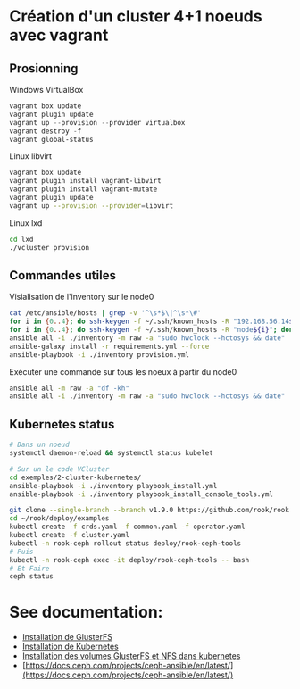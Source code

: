 # Création d'un cluster 4+1 noeuds avec vagrant

## Prosionning

Windows VirtualBox

~~~powershell
vagrant box update
vagrant plugin update
vagrant up --provision --provider virtualbox
vagrant destroy -f
vagrant global-status
~~~

Linux libvirt

~~~bash
vagrant box update
vagrant plugin install vagrant-libvirt
vagrant plugin install vagrant-mutate
vagrant plugin update
vagrant up --provision --provider=libvirt
~~~

Linux lxd

~~~bash
cd lxd
./vcluster provision
~~~


## Commandes utiles

Visialisation de l'inventory sur le node0

~~~bash
cat /etc/ansible/hosts | grep -v '^\s*$\|^\s*\#'
for i in {0..4}; do ssh-keygen -f ~/.ssh/known_hosts -R "192.168.56.14${i}"; done
for i in {0..4}; do ssh-keygen -f ~/.ssh/known_hosts -R "node${i}"; done
ansible all -i ./inventory -m raw -a "sudo hwclock --hctosys && date"
ansible-galaxy install -r requirements.yml --force
ansible-playbook -i ./inventory provision.yml
~~~

Exécuter une commande sur tous les noeux à partir du node0

~~~bash
ansible all -m raw -a "df -kh"
ansible all -i ./inventory -m raw -a "sudo hwclock --hctosys && date"
~~~

## Kubernetes status

~~~bash
# Dans un noeud
systemctl daemon-reload && systemctl status kubelet

# Sur un le code VCluster
cd exemples/2-cluster-kubernetes/
ansible-playbook -i ./inventory playbook_install.yml 
ansible-playbook -i ./inventory playbook_install_console_tools.yml 

git clone --single-branch --branch v1.9.0 https://github.com/rook/rook.git
cd ~/rook/deploy/examples
kubectl create -f crds.yaml -f common.yaml -f operator.yaml
kubectl create -f cluster.yaml
kubectl -n rook-ceph rollout status deploy/rook-ceph-tools
# Puis
kubectl -n rook-ceph exec -it deploy/rook-ceph-tools -- bash
# Et Faire
ceph status
~~~

# See documentation:

- [Installation de GlusterFS](exemples/1-cluster-glusterfs/README.md)
- [Installation de Kubernetes](exemples/2-cluster-kubernetes/README.md)
- [Installation des volumes GlusterFS et NFS dans kubernetes](exemples/3-gluster-volume/README.md)
- [https://docs.ceph.com/projects/ceph-ansible/en/latest/](https://docs.ceph.com/projects/ceph-ansible/en/latest/)
